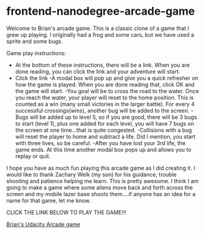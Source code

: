 frontend-nanodegree-arcade-game
===============================
Welcome to Brian's arcade game. This is a classic clone of a game that I grew up playing. I originally had a frog and some cars, but we have used a sprite and some bugs.

Game play instructions:
- At the bottom of these instructions, there will be a link. When you are done reading, you can click the link and your adventure will start.
- Click the link
-A modal box will pop up and give you a quick refresher on how the game is played. When you are done reading that, click OK and the game will start.
-You goal will be to cross the road to the water. Once you reach the water, your player will reset to the home position. This is counted as a win (many small victories in the larger battle). For every 4 successful crossings(wins), another bug will be added to the screen.
-Bugs will be added up to level 5, so if you are good, there will be 3 bugs to start (level 1), plus one added for each level, you will have 7 bugs on the screen at one time...that is quite congested.
-Collisions with a bug will reset the player to home and subtract a life. Did I mention, you start with three lives, so be careful.
-After you have lost your 3rd life, the game ends. At this time another modal box pops up and allows you to replay or quit.

I hope you have as much fun playing this arcade game as I did creating it. I would like to thank Zachary Welk (my son) for his guidance, trouble shooting and patience helping me learn. This is pretty awesome. I think I am going to make a game where some aliens move back and forth across the screen and my mobile lazer base shoots them....if anyone has an idea for a name for that game, let me know.

CLICK THE LINK BELOW TO PLAY THE GAME!!!

[Brian's Udacity Arcade game](http://htmlpreview.github.io/?https://github.com/BRWelk/frontend-nanodegree-arcade-game_BW/blob/master/index.html)

